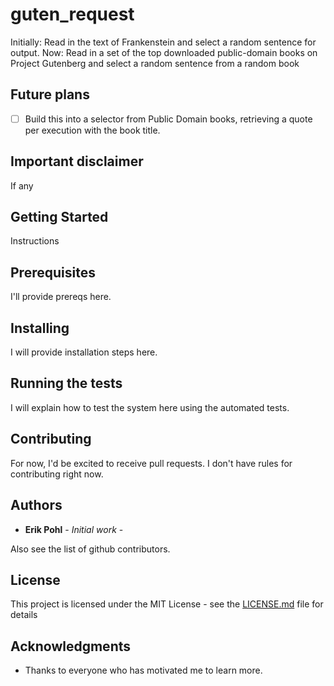 # guten_request

Initially: Read in the text of Frankenstein and select a random sentence for output.
Now: Read in a set of the top downloaded public-domain books on Project Gutenberg and select a random sentence from a random book
## Future plans

- [ ] Build this into a selector from Public Domain books, retrieving a quote per execution with the book title.

## Important disclaimer

If any


## Getting Started

Instructions

## Prerequisites

I'll provide prereqs here.

## Installing

I will provide installation steps here.

## Running the tests

I will explain how to test the system here using the automated tests.

## Contributing

For now, I'd be excited to receive pull requests.  I don't have rules for contributing right now.

## Authors

* **Erik Pohl** - *Initial work* - 

Also see the list of github contributors.

## License

This project is licensed under the MIT License - see the [LICENSE.md](LICENSE.md) file for details

## Acknowledgments

* Thanks to everyone who has motivated me to learn more.
